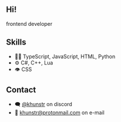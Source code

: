 ## Hi!
frontend developer 

## Skills
- 👨‍💻 TypeScript, JavaScript, HTML, Python
- ⚙️ C#, C++, Lua
- 👁️ CSS

## Contact
- 🗨️ [@khunstr](@khunstr) on discord
- :email: [khunstr@protonmail.com](mailto:khunstr@protonmail.com) on e-mail
